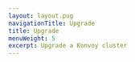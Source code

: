 ```yaml
---
layout: layout.pug
navigationTitle: Upgrade
title: Upgrade
menuWeight: 5
excerpt: Upgrade a Konvoy cluster
---
```

